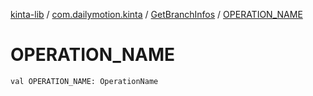 [kinta-lib](../../index.md) / [com.dailymotion.kinta](../index.md) / [GetBranchInfos](index.md) / [OPERATION_NAME](./-o-p-e-r-a-t-i-o-n_-n-a-m-e.md)

# OPERATION_NAME

`val OPERATION_NAME: OperationName`